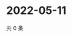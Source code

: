 # 2022-05-11

共 0 条

<!-- BEGIN WEIBO -->
<!-- 最后更新时间 Wed May 11 2022 05:00:57 GMT+0800 (China Standard Time) -->

<!-- END WEIBO -->
